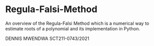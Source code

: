 # Regula-Falsi-Method
An overview of the Regula-Falsi Method which is a numerical way to estimate roots of a polynomial and its implementation in Python.

DENNIS MWENDWA SCT211-0743/2021
